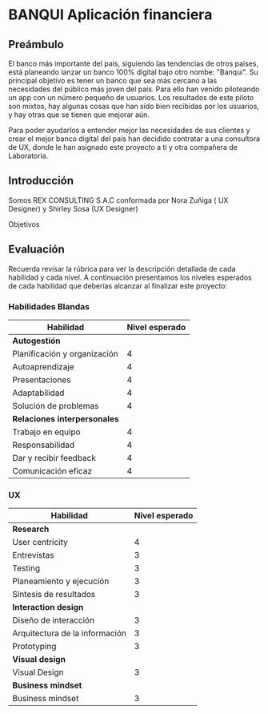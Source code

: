 # BANQUI Aplicación financiera

## Preámbulo

El banco más importante del país, siguiendo las tendencias de otros países, está
planeando lanzar un banco 100% digital bajo otro nombe: "Banqui". Su principal
objetivo es tener un banco que sea más cercano a las necesidades del público más
joven del país. Para ello han venido piloteando un app con un número pequeño de
usuarios. Los resultados de este piloto son mixtos, hay algunas cosas que han
sido bien recibidas por los usuarios, y hay otras que se tienen que mejorar aún.

Para poder ayudarlos a entender mejor las necesidades de sus clientes y crear
el mejor banco digital del país han decidido contratar a una consultora de UX,
donde le han asignado este proyecto a ti y otra compañera de Laboratoria.

## Introducción

Somos REX CONSULTING S.A.C conformada por Nora Zuñiga ( UX Designer) y Shirley Sosa (UX Designer)




Objetivos 


 

## Evaluación

Recuerda revisar la rúbrica para ver la descripción detallada de cada habilidad
y cada nivel. A continuación presentamos los niveles esperados de cada habilidad
que deberías alcanzar al finalizar este proyecto:

### Habilidades Blandas

| Habilidad                    | Nivel esperado |
|------------------------------|----------------|
| **Autogestión**                               |
| Planificación y organización | 4              |
| Autoaprendizaje              | 4              |
| Presentaciones               | 4              |
| Adaptabilidad                | 4              |
| Solución de problemas        | 4              |
| **Relaciones interpersonales**                |
| Trabajo en equipo            | 4              |
| Responsabilidad              | 4              |
| Dar y recibir feedback       | 4              |
| Comunicación eficaz          | 4              |

### UX

| Habilidad                      | Nivel esperado |
|--------------------------------|----------------|
| **Research**                                    |
| User centricity                | 4              |
| Entrevistas                    | 3              |
| Testing                        | 3              |
| Planeamiento y ejecución       | 3              |
| Síntesis de resultados         | 3              |
| **Interaction design**                          |
| Diseño de interacción          | 3              |
| Arquitectura de la información | 3              |
| Prototyping                    | 3              |
| **Visual design**                               |
| Visual Design                  | 3              |
| **Business mindset**                            |
| Business mindset               | 3              |

